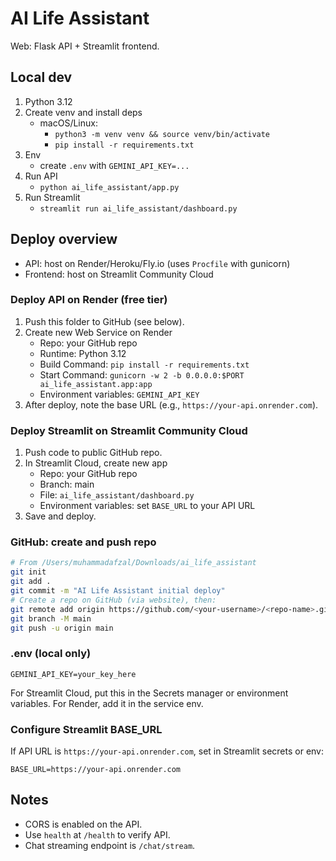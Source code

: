 # AI Life Assistant

Web: Flask API + Streamlit frontend.

## Local dev

1. Python 3.12
2. Create venv and install deps
   - macOS/Linux:
     - `python3 -m venv venv && source venv/bin/activate`
     - `pip install -r requirements.txt`
3. Env
   - create `.env` with `GEMINI_API_KEY=...`
4. Run API
   - `python ai_life_assistant/app.py`
5. Run Streamlit
   - `streamlit run ai_life_assistant/dashboard.py`

## Deploy overview

- API: host on Render/Heroku/Fly.io (uses `Procfile` with gunicorn)
- Frontend: host on Streamlit Community Cloud

### Deploy API on Render (free tier)

1. Push this folder to GitHub (see below).
2. Create new Web Service on Render
   - Repo: your GitHub repo
   - Runtime: Python 3.12
   - Build Command: `pip install -r requirements.txt`
   - Start Command: `gunicorn -w 2 -b 0.0.0.0:$PORT ai_life_assistant.app:app`
   - Environment variables: `GEMINI_API_KEY`
3. After deploy, note the base URL (e.g., `https://your-api.onrender.com`).

### Deploy Streamlit on Streamlit Community Cloud

1. Push code to public GitHub repo.
2. In Streamlit Cloud, create new app
   - Repo: your GitHub repo
   - Branch: main
   - File: `ai_life_assistant/dashboard.py`
   - Environment variables: set `BASE_URL` to your API URL
3. Save and deploy.

### GitHub: create and push repo

```bash
# From /Users/muhammadafzal/Downloads/ai_life_assistant
git init
git add .
git commit -m "AI Life Assistant initial deploy"
# Create a repo on GitHub (via website), then:
git remote add origin https://github.com/<your-username>/<repo-name>.git
git branch -M main
git push -u origin main
```

### .env (local only)

```env
GEMINI_API_KEY=your_key_here
```

For Streamlit Cloud, put this in the Secrets manager or environment variables. For Render, add it in the service env.

### Configure Streamlit BASE_URL

If API URL is `https://your-api.onrender.com`, set in Streamlit secrets or env:

```env
BASE_URL=https://your-api.onrender.com
```

## Notes

- CORS is enabled on the API.
- Use `health` at `/health` to verify API.
- Chat streaming endpoint is `/chat/stream`.
